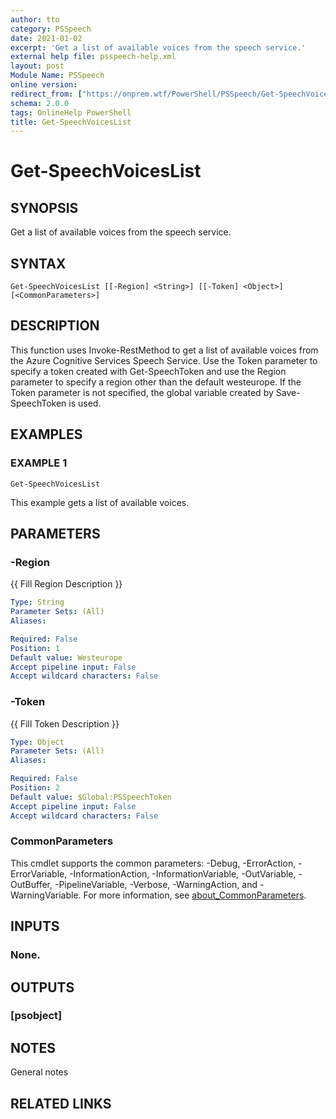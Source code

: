 ```yaml
---
author: tto
category: PSSpeech
date: 2021-01-02
excerpt: 'Get a list of available voices from the speech service.'
external help file: psspeech-help.xml
layout: post
Module Name: PSSpeech
online version:
redirect_from: ["https://onprem.wtf/PowerShell/PSSpeech/Get-SpeechVoicesList", "https://onprem.wtf/PowerShell/PSSpeech/get-speechvoiceslist", "https://onprem.wtf/PowerShell/get-speechvoiceslist"]
schema: 2.0.0
tags: OnlineHelp PowerShell
title: Get-SpeechVoicesList
---
```


# Get-SpeechVoicesList

## SYNOPSIS
Get a list of available voices from the speech service.

## SYNTAX

```
Get-SpeechVoicesList [[-Region] <String>] [[-Token] <Object>] [<CommonParameters>]
```

## DESCRIPTION
This function uses Invoke-RestMethod to get a list of available voices from the Azure Cognitive Services Speech Service.
Use the Token parameter
to specify a token created with Get-SpeechToken and use the Region parameter to specify a region other than the default westeurope.
If the Token parameter is not specified, the global variable created by Save-SpeechToken is used.

## EXAMPLES

### EXAMPLE 1
```
Get-SpeechVoicesList
```

This example gets a list of available voices.

## PARAMETERS

### -Region
{{ Fill Region Description }}

```yaml
Type: String
Parameter Sets: (All)
Aliases:

Required: False
Position: 1
Default value: Westeurope
Accept pipeline input: False
Accept wildcard characters: False
```

### -Token
{{ Fill Token Description }}

```yaml
Type: Object
Parameter Sets: (All)
Aliases:

Required: False
Position: 2
Default value: $Global:PSSpeechToken
Accept pipeline input: False
Accept wildcard characters: False
```

### CommonParameters
This cmdlet supports the common parameters: -Debug, -ErrorAction, -ErrorVariable, -InformationAction, -InformationVariable, -OutVariable, -OutBuffer, -PipelineVariable, -Verbose, -WarningAction, and -WarningVariable. For more information, see [about_CommonParameters](http://go.microsoft.com/fwlink/?LinkID=113216).

## INPUTS

### None.
## OUTPUTS

### [psobject]
## NOTES
General notes

## RELATED LINKS
